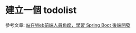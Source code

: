 # 建立一個 todolist
參考文章: [站在Web前端人員角度，學習 Spring Boot 後端開發](https://ithelp.ithome.com.tw/users/20118857/ironman/3007)